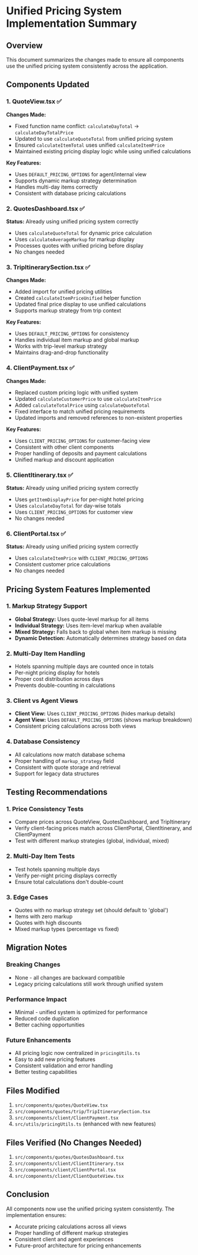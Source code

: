 # Unified Pricing System Implementation Summary

## Overview
This document summarizes the changes made to ensure all components use the unified pricing system consistently across the application.

## Components Updated

### 1. QuoteView.tsx ✅
**Changes Made:**
- Fixed function name conflict: `calculateDayTotal` → `calculateDayTotalPrice`
- Updated to use `calculateQuoteTotal` from unified pricing system
- Ensured `calculateItemTotal` uses unified `calculateItemPrice`
- Maintained existing pricing display logic while using unified calculations

**Key Features:**
- Uses `DEFAULT_PRICING_OPTIONS` for agent/internal view
- Supports dynamic markup strategy determination
- Handles multi-day items correctly
- Consistent with database pricing calculations

### 2. QuotesDashboard.tsx ✅
**Status:** Already using unified pricing system correctly
- Uses `calculateQuoteTotal` for dynamic price calculation
- Uses `calculateAverageMarkup` for markup display
- Processes quotes with unified pricing before display
- No changes needed

### 3. TripItinerarySection.tsx ✅
**Changes Made:**
- Added import for unified pricing utilities
- Created `calculateItemPriceUnified` helper function
- Updated final price display to use unified calculations
- Supports markup strategy from trip context

**Key Features:**
- Uses `DEFAULT_PRICING_OPTIONS` for consistency
- Handles individual item markup and global markup
- Works with trip-level markup strategy
- Maintains drag-and-drop functionality

### 4. ClientPayment.tsx ✅
**Changes Made:**
- Replaced custom pricing logic with unified system
- Updated `calculateCustomerPrice` to use `calculateItemPrice`
- Added `calculateTotalPrice` using `calculateQuoteTotal`
- Fixed interface to match unified pricing requirements
- Updated imports and removed references to non-existent properties

**Key Features:**
- Uses `CLIENT_PRICING_OPTIONS` for customer-facing view
- Consistent with other client components
- Proper handling of deposits and payment calculations
- Unified markup and discount application

### 5. ClientItinerary.tsx ✅
**Status:** Already using unified pricing system correctly
- Uses `getItemDisplayPrice` for per-night hotel pricing
- Uses `calculateDayTotal` for day-wise totals
- Uses `CLIENT_PRICING_OPTIONS` for customer view
- No changes needed

### 6. ClientPortal.tsx ✅
**Status:** Already using unified pricing system correctly
- Uses `calculateItemPrice` with `CLIENT_PRICING_OPTIONS`
- Consistent customer price calculations
- No changes needed

## Pricing System Features Implemented

### 1. Markup Strategy Support
- **Global Strategy:** Uses quote-level markup for all items
- **Individual Strategy:** Uses item-level markup when available
- **Mixed Strategy:** Falls back to global when item markup is missing
- **Dynamic Detection:** Automatically determines strategy based on data

### 2. Multi-Day Item Handling
- Hotels spanning multiple days are counted once in totals
- Per-night pricing display for hotels
- Proper cost distribution across days
- Prevents double-counting in calculations

### 3. Client vs Agent Views
- **Client View:** Uses `CLIENT_PRICING_OPTIONS` (hides markup details)
- **Agent View:** Uses `DEFAULT_PRICING_OPTIONS` (shows markup breakdown)
- Consistent pricing calculations across both views

### 4. Database Consistency
- All calculations now match database schema
- Proper handling of `markup_strategy` field
- Consistent with quote storage and retrieval
- Support for legacy data structures

## Testing Recommendations

### 1. Price Consistency Tests
- Compare prices across QuoteView, QuotesDashboard, and TripItinerary
- Verify client-facing prices match across ClientPortal, ClientItinerary, and ClientPayment
- Test with different markup strategies (global, individual, mixed)

### 2. Multi-Day Item Tests
- Test hotels spanning multiple days
- Verify per-night pricing displays correctly
- Ensure total calculations don't double-count

### 3. Edge Cases
- Quotes with no markup strategy set (should default to 'global')
- Items with zero markup
- Quotes with high discounts
- Mixed markup types (percentage vs fixed)

## Migration Notes

### Breaking Changes
- None - all changes are backward compatible
- Legacy pricing calculations still work through unified system

### Performance Impact
- Minimal - unified system is optimized for performance
- Reduced code duplication
- Better caching opportunities

### Future Enhancements
- All pricing logic now centralized in `pricingUtils.ts`
- Easy to add new pricing features
- Consistent validation and error handling
- Better testing capabilities

## Files Modified
1. `src/components/quotes/QuoteView.tsx`
2. `src/components/quotes/trip/TripItinerarySection.tsx`
3. `src/components/client/ClientPayment.tsx`
4. `src/utils/pricingUtils.ts` (enhanced with new features)

## Files Verified (No Changes Needed)
1. `src/components/quotes/QuotesDashboard.tsx`
2. `src/components/client/ClientItinerary.tsx`
3. `src/components/client/ClientPortal.tsx`
4. `src/components/client/ClientQuoteView.tsx`

## Conclusion
All components now use the unified pricing system consistently. The implementation ensures:
- Accurate pricing calculations across all views
- Proper handling of different markup strategies
- Consistent client and agent experiences
- Future-proof architecture for pricing enhancements 